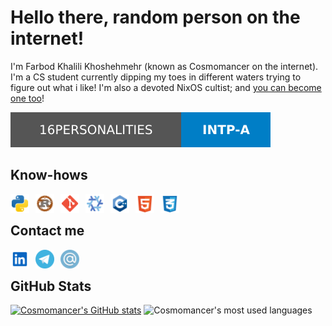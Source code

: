 # Hello there, random person on the internet!
I'm Farbod Khalili Khoshehmehr (known as Cosmomancer on the internet). I'm a CS student currently dipping my toes in different waters trying to figure out what i like! I'm also a devoted NixOS cultist; and [you can become one too](https://www.youtube.com/watch?v=9OMDnZWXjn4&list=PLko9chwSoP-3MLKgbuwh3n_x3HVzoZujp)!

<a href="https://16personalities.com/intp-personality"><img alt="16personalities" src="https://github.com/TheCosmomancer/TheCosmomancer/blob/main/svgs/MBTI.svg" /></a>
  
  
## Know-hows
<p>
<a href="https://python.org/"><img align="left" alt="Python" width="30px" style="padding-right:10px;" src="https://github.com/TheCosmomancer/TheCosmomancer/blob/main/svgs/python.svg"/></a>
<a href="https://rust-lang.org/"><img align="left" alt="Rust" width="30px" style="padding-right:10px;" src="https://github.com/TheCosmomancer/TheCosmomancer/blob/main/svgs/rust.svg"/></a>
<a href="https://git-scm.com/"><img align="left" alt="Git" width="30px" style="padding-right:10px;" src="https://github.com/TheCosmomancer/TheCosmomancer/blob/main/svgs/git.svg"/></a>
<a href="https://nixos.org/"><img align="left" alt="Nix" width="30px" style="padding-right:10px;" src="https://github.com/TheCosmomancer/TheCosmomancer/blob/main/svgs/nix.svg"/></a>
<a href="https://isocpp.org/"><img align="left" alt="C++" width="30px" style="padding-right:10px;" src="https://github.com/TheCosmomancer/TheCosmomancer/blob/main/svgs/cpp.svg"/></a>
<a href="https://html.spec.whatwg.org/multipage/"><img align="left" alt="HTML" width="30px" style="padding-right:10px;" src="https://github.com/TheCosmomancer/TheCosmomancer/blob/main/svgs/html.svg"/></a>
<a href="https://drafts.csswg.org/"><img align="left" alt="CSS" width="30px" style="padding-right:10px;" src="https://github.com/TheCosmomancer/TheCosmomancer/blob/main/svgs/css.svg"/></a>
<br></p>

## Contact me
<p>
<a href="https://linkedin.com/in/farbod-khalili-khoshehmeher/"><img align="left" alt="LinkedIn" width="30px" style="padding-right:10px;" src="https://github.com/TheCosmomancer/TheCosmomancer/blob/main/svgs/linkedin.svg"></a>
<a href="https://t.me/thecosmomancer"><img align="left" alt="Telegram" width="30px" style="padding-right:10px;" src="https://github.com/TheCosmomancer/TheCosmomancer/blob/main/svgs/telegram.svg"></a>
<a href="mailto:cosmomancer@proton.me"><img align="left" alt="Mail" width="30px" style="padding-right:10px;" src="https://github.com/TheCosmomancer/TheCosmomancer/blob/main/svgs/mail.svg"></a>
<br></p>

## GitHub Stats
[![Cosmomancer's GitHub stats](https://github-readme-stats.vercel.app/api?username=TheCosmomancer&show_icons=true&hide_title=true&rank_icon=github&hide_border=true&theme=github_dark)](https://github.com/anuraghazra/github-readme-stats)
![Cosmomancer's most used languages](https://github-readme-stats.vercel.app/api/top-langs/?username=TheCosmomancer&theme=github_dark&hide_border=true&include_all_commits=true&count_private=true&layout=compact)
